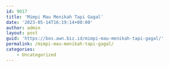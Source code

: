 ```yaml
---
id: 9017
title: 'Mimpi Mau Menikah Tapi Gagal'
date: '2023-05-14T16:19:14+00:00'
author: admin
layout: post
guid: 'https://bos.awn.biz.id/mimpi-mau-menikah-tapi-gagal/'
permalink: /mimpi-mau-menikah-tapi-gagal/
categories:
    - Uncategorized
---
```


